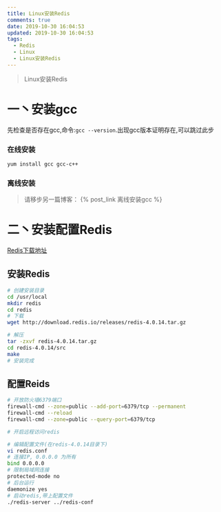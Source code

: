```yaml
---
title: Linux安装Redis
comments: true
date: 2019-10-30 16:04:53
updated: 2019-10-30 16:04:53
tags:
  - Redis
  - Linux
  - Linux安装Redis
---
```


<blockquote class="blockquote-center">Linux安装Redis</blockquote>

<!--more-->

# 一丶安装gcc

先检查是否存在gcc,命令:`gcc --version`.出现gcc版本证明存在,可以跳过此步

### 在线安装

```bash
yum install gcc gcc-c++
```

### 离线安装

> 请移步另一篇博客： {% post_link 离线安装gcc %}

# 二丶安装配置Redis

[Redis下载地址](http://download.redis.io/releases/)

## 安装Redis
```bash
# 创建安装目录
cd /usr/local
mkdir redis
cd redis
# 下载
wget http://download.redis.io/releases/redis-4.0.14.tar.gz

# 解压
tar -zxvf redis-4.0.14.tar.gz
cd redis-4.0.14/src
make
# 安装完成
```

## 配置Reids

```bash
# 开放防火墙6379端口
firewall-cmd --zone=public --add-port=6379/tcp --permanent
firewall-cmd --reload
firewall-cmd --zone=public --query-port=6379/tcp

# 开启远程访问redis

# 编辑配置文件(在redis-4.0.14目录下)
vi redis.conf
# 连接IP, 0.0.0.0 为所有
bind 0.0.0.0
# 限制局域网连接
protected-mode no
# 后台运行
daemonize yes
# 启动redis,带上配置文件
./redis-server ../redis-conf
```
